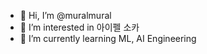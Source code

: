 - 👋 Hi, I’m @muralmural
- 👀 I’m interested in 아이펠 소카
- 🌱 I’m currently learning ML, AI Engineering


<!---
muralmural/muralmural is a ✨ special ✨ repository because its `README.md` (this file) appears on your GitHub profile.
You can click the Preview link to take a look at your changes.
--->
